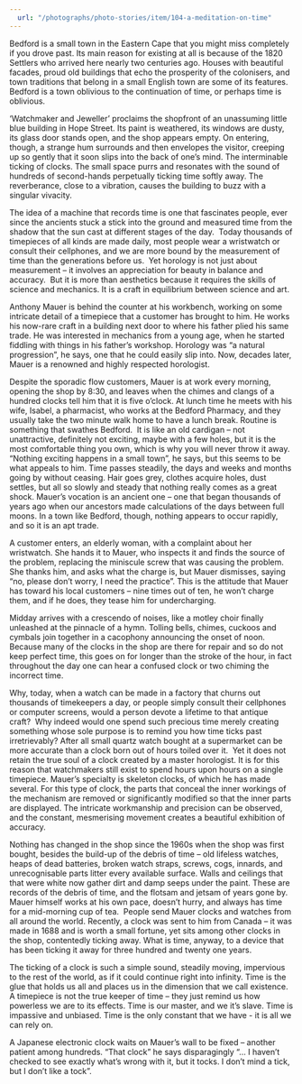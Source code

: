 ```yaml
---
  url: "/photographs/photo-stories/item/104-a-meditation-on-time"
---
```


Bedford is a small town in the Eastern Cape that you might miss completely if you drove past. Its main reason for existing at all is because of the 1820 Settlers who arrived here nearly two centuries ago. Houses with beautiful facades, proud old buildings that echo the prosperity of the colonisers, and town traditions that belong in a small English town are some of its features. Bedford is a town oblivious to the continuation of time, or perhaps time is oblivious.

‘Watchmaker and Jeweller’ proclaims the shopfront of an unassuming little blue building in Hope Street. Its paint is weathered, its windows are dusty, its glass door stands open, and the shop appears empty. On entering, though, a strange hum surrounds and then envelopes the visitor, creeping up so gently that it soon slips into the back of one’s mind. The interminable ticking of clocks. The small space purrs and resonates with the sound of hundreds of second-hands perpetually ticking time softly away. The reverberance, close to a vibration, causes the building to buzz with a singular vivacity.

The idea of a machine that records time is one that fascinates people, ever since the ancients stuck a stick into the ground and measured time from the shadow that the sun cast at different stages of the day.  Today thousands of timepieces of all kinds are made daily, most people wear a wristwatch or consult their cellphones, and we are more bound by the measurement of time than the generations before us.  Yet horology is not just about measurement – it involves an appreciation for beauty in balance and accuracy.  But it is more than aesthetics because it requires the skills of science and mechanics. It is a craft in equilibrium between science and art.

Anthony Mauer is behind the counter at his workbench, working on some intricate detail of a timepiece that a customer has brought to him. He works his now-rare craft in a building next door to where his father plied his same trade. He was interested in mechanics from a young age, when he started fiddling with things in his father’s workshop. Horology was “a natural progression”, he says, one that he could easily slip into. Now, decades later, Mauer is a renowned and highly respected horologist.

Despite the sporadic flow customers, Mauer is at work every morning, opening the shop by 8:30, and leaves when the chimes and clangs of a hundred clocks tell him that it is five o’clock. At lunch time he meets with his wife, Isabel, a pharmacist, who works at the Bedford Pharmacy, and they usually take the two minute walk home to have a lunch break. Routine is something that swathes Bedford.  It is like an old cardigan – not unattractive, definitely not exciting, maybe with a few holes, but it is the most comfortable thing you own, which is why you will never throw it away. “Nothing exciting happens in a small town”, he says, but this seems to be what appeals to him. Time passes steadily, the days and weeks and months going by without ceasing. Hair goes grey, clothes acquire holes, dust settles, but all so slowly and steady that nothing really comes as a great shock. Mauer’s vocation is an ancient one – one that began thousands of years ago when our ancestors made calculations of the days between full moons. In a town like Bedford, though, nothing appears to occur rapidly, and so it is an apt trade.

A customer enters, an elderly woman, with a complaint about her wristwatch. She hands it to Mauer, who inspects it and finds the source of the problem, replacing the miniscule screw that was causing the problem. She thanks him, and asks what the charge is, but Mauer dismisses, saying “no, please don’t worry, I need the practice”. This is the attitude that Mauer has toward his local customers – nine times out of ten, he won’t charge them, and if he does, they tease him for undercharging.

Midday arrives with a crescendo of noises, like a motley choir finally unleashed at the pinnacle of a hymn. Tolling bells, chimes, cuckoos and cymbals join together in a cacophony announcing the onset of noon. Because many of the clocks in the shop are there for repair and so do not keep perfect time, this goes on for longer than the stroke of the hour, in fact throughout the day one can hear a confused clock or two chiming the incorrect time.

Why, today, when a watch can be made in a factory that churns out thousands of timekeepers a day, or people simply consult their cellphones or computer screens, would a person devote a lifetime to that antique craft?  Why indeed would one spend such precious time merely creating something whose sole purpose is to remind you how time ticks past irretrievably? After all small quartz watch bought at a supermarket can be more accurate than a clock born out of hours toiled over it.  Yet it does not retain the true soul of a clock created by a master horologist. It is for this reason that watchmakers still exist to spend hours upon hours on a single timepiece. Mauer’s specialty is skeleton clocks, of which he has made several. For this type of clock, the parts that conceal the inner workings of the mechanism are removed or significantly modified so that the inner parts are displayed. The intricate workmanship and precision can be observed, and the constant, mesmerising movement creates a beautiful exhibition of accuracy.

Nothing has changed in the shop since the 1960s when the shop was first bought, besides the build-up of the debris of time – old lifeless watches, heaps of dead batteries, broken watch straps, screws, cogs, innards, and unrecognisable parts litter every available surface. Walls and ceilings that that were white now gather dirt and damp seeps under the paint. These are records of the debris of time, and the flotsam and jetsam of years gone by. Mauer himself works at his own pace, doesn’t hurry, and always has time for a mid-morning cup of tea.  People send Mauer clocks and watches from all around the world. Recently, a clock was sent to him from Canada – it was made in 1688 and is worth a small fortune, yet sits among other clocks in the shop, contentedly ticking away. What is time, anyway, to a device that has been ticking it away for three hundred and twenty one years.

The ticking of a clock is such a simple sound, steadily moving, impervious to the rest of the world, as if it could continue right into infinity. Time is the glue that holds us all and places us in the dimension that we call existence. A timepiece is not the true keeper of time – they just remind us how powerless we are to its effects. Time is our master, and we it’s slave. Time is impassive and unbiased. Time is the only constant that we have - it is all we can rely on.

A Japanese electronic clock waits on Mauer’s wall to be fixed – another patient among hundreds. “That clock” he says disparagingly “... I haven’t checked to see exactly what’s wrong with it, but it tocks. I don’t mind a tick, but I don’t like a tock”.
